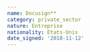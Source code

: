 ```yaml
---
name: Docusign**
category: private_sector
nature: Entreprise
nationality: Etats-Unis
date_signed: '2018-11-12'
---
```

    